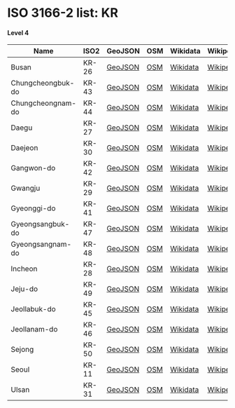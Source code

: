 # ISO 3166-2 list: KR


#### Level 4
Name | ISO2 | GeoJSON | OSM | Wikidata | Wikipedia | population 
--- | --- | --- | --- | --- | --- | --: 
Busan | KR-26 | [GeoJSON](../../export/geojson/q8/iso2/KR/KR-26.geojson) | [OSM](https://www.openstreetmap.org/relation/2396450) | [Wikidata](https://www.wikidata.org/wiki/Q16520) | [Wikipedia](http://en.wikipedia.org/wiki/en%3ABusan) | 3,453,198
Chungcheongbuk-do | KR-43 | [GeoJSON](../../export/geojson/q8/iso2/KR/KR-43.geojson) | [OSM](https://www.openstreetmap.org/relation/2327258) | [Wikidata](https://www.wikidata.org/wiki/Q41066) | [Wikipedia](http://en.wikipedia.org/wiki/ko%3A%EC%B6%A9%EC%B2%AD%EB%B6%81%EB%8F%84) | 
Chungcheongnam-do | KR-44 | [GeoJSON](../../export/geojson/q8/iso2/KR/KR-44.geojson) | [OSM](https://www.openstreetmap.org/relation/2327259) | [Wikidata](https://www.wikidata.org/wiki/Q41070) | [Wikipedia](http://en.wikipedia.org/wiki/en%3ASouth%20Chungcheong%20Province) | 
Daegu | KR-27 | [GeoJSON](../../export/geojson/q8/iso2/KR/KR-27.geojson) | [OSM](https://www.openstreetmap.org/relation/2395674) | [Wikidata](https://www.wikidata.org/wiki/Q20927) | [Wikipedia](http://en.wikipedia.org/wiki/ko%3A%EB%8C%80%EA%B5%AC%EA%B4%91%EC%97%AD%EC%8B%9C) | 2,461,002
Daejeon | KR-30 | [GeoJSON](../../export/geojson/q8/iso2/KR/KR-30.geojson) | [OSM](https://www.openstreetmap.org/relation/2349984) | [Wikidata](https://www.wikidata.org/wiki/Q20921) | [Wikipedia](http://en.wikipedia.org/wiki/ko%3A%EB%8C%80%EC%A0%84%EA%B4%91%EC%97%AD%EC%8B%9C) | 1,475,221
Gangwon-do | KR-42 | [GeoJSON](../../export/geojson/q8/iso2/KR/KR-42.geojson) | [OSM](https://www.openstreetmap.org/relation/2308426) | [Wikidata](https://www.wikidata.org/wiki/Q41071) | [Wikipedia](http://en.wikipedia.org/wiki/ko%3A%EA%B0%95%EC%9B%90%EB%8F%84%20%28%EB%82%A8%29) | 
Gwangju | KR-29 | [GeoJSON](../../export/geojson/q8/iso2/KR/KR-29.geojson) | [OSM](https://www.openstreetmap.org/relation/2399220) | [Wikidata](https://www.wikidata.org/wiki/Q41283) | [Wikipedia](http://en.wikipedia.org/wiki/ko%3A%EA%B4%91%EC%A3%BC%EA%B4%91%EC%97%AD%EC%8B%9C) | 1,501,557
Gyeonggi-do | KR-41 | [GeoJSON](../../export/geojson/q8/iso2/KR/KR-41.geojson) | [OSM](https://www.openstreetmap.org/relation/2306392) | [Wikidata](https://www.wikidata.org/wiki/Q20937) | [Wikipedia](http://en.wikipedia.org/wiki/ko%3A%EA%B2%BD%EA%B8%B0%EB%8F%84) | 
Gyeongsangbuk-do | KR-47 | [GeoJSON](../../export/geojson/q8/iso2/KR/KR-47.geojson) | [OSM](https://www.openstreetmap.org/relation/2304454) | [Wikidata](https://www.wikidata.org/wiki/Q41154) | [Wikipedia](http://en.wikipedia.org/wiki/en%3ANorth%20Gyeongsang%20Province) | 2,700,328
Gyeongsangnam-do | KR-48 | [GeoJSON](../../export/geojson/q8/iso2/KR/KR-48.geojson) | [OSM](https://www.openstreetmap.org/relation/2393403) | [Wikidata](https://www.wikidata.org/wiki/Q41151) | [Wikipedia](http://en.wikipedia.org/wiki/ko%3A%EA%B2%BD%EC%83%81%EB%82%A8%EB%8F%84) | 
Incheon | KR-28 | [GeoJSON](../../export/geojson/q8/iso2/KR/KR-28.geojson) | [OSM](https://www.openstreetmap.org/relation/2297419) | [Wikidata](https://www.wikidata.org/wiki/Q20934) | [Wikipedia](http://en.wikipedia.org/wiki/en%3AIncheon) | 2,913,024
Jeju-do | KR-49 | [GeoJSON](../../export/geojson/q8/iso2/KR/KR-49.geojson) | [OSM](https://www.openstreetmap.org/relation/2398560) | [Wikidata](https://www.wikidata.org/wiki/Q41164) | [Wikipedia](http://en.wikipedia.org/wiki/en%3AJeju%20Province) | 
Jeollabuk-do | KR-45 | [GeoJSON](../../export/geojson/q8/iso2/KR/KR-45.geojson) | [OSM](https://www.openstreetmap.org/relation/2355168) | [Wikidata](https://www.wikidata.org/wiki/Q41157) | [Wikipedia](http://en.wikipedia.org/wiki/en%3ANorth%20Jeolla%20Province) | 
Jeollanam-do | KR-46 | [GeoJSON](../../export/geojson/q8/iso2/KR/KR-46.geojson) | [OSM](https://www.openstreetmap.org/relation/2398104) | [Wikidata](https://www.wikidata.org/wiki/Q41161) | [Wikipedia](http://en.wikipedia.org/wiki/en%3ASouth%20Jeolla%20Province) | 
Sejong | KR-50 | [GeoJSON](../../export/geojson/q8/iso2/KR/KR-50.geojson) | [OSM](https://www.openstreetmap.org/relation/2349795) | [Wikidata](https://www.wikidata.org/wiki/Q20929) | [Wikipedia](http://en.wikipedia.org/wiki/ko%3A%EC%84%B8%EC%A2%85%ED%8A%B9%EB%B3%84%EC%9E%90%EC%B9%98%EC%8B%9C) | 204,088
Seoul | KR-11 | [GeoJSON](../../export/geojson/q8/iso2/KR/KR-11.geojson) | [OSM](https://www.openstreetmap.org/relation/2297418) | [Wikidata](https://www.wikidata.org/wiki/Q8684) | [Wikipedia](http://en.wikipedia.org/wiki/en%3ASeoul) | 9,806,538
Ulsan | KR-31 | [GeoJSON](../../export/geojson/q8/iso2/KR/KR-31.geojson) | [OSM](https://www.openstreetmap.org/relation/2395867) | [Wikidata](https://www.wikidata.org/wiki/Q41278) | [Wikipedia](http://en.wikipedia.org/wiki/en%3AUlsan) | 1,166,033
